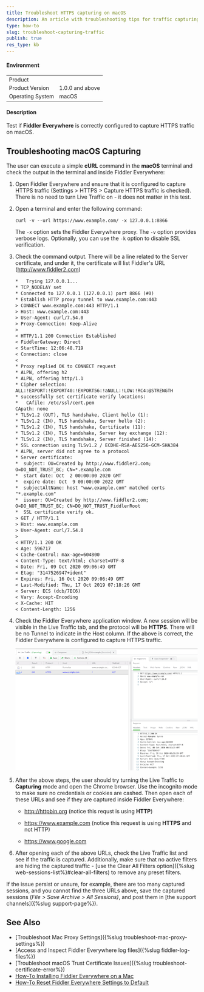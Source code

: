 ```yaml
---
title: Troubleshoot HTTPS capturing on macOS
description: An article with troubleshooting tips for traffic capturing with Fiddler Everywhere on macOS
type: how-to
slug: troubleshoot-capturing-traffic
publish: true
res_type: kb
---
```



#### Environment

|   |   |
|---|---|
| Product   |
| Product Version | 1.0.0 and above  |
| Operating System | macOS |

#### Description

Test if **Fiddler Everywhere** is correctly configured to capture HTTPS traffic on macOS. 


## Troubleshooting macOS Capturing

The user can execute a simple **cURL** command in the **macOS** terminal and check the output in the terminal and inside Fiddler Everywhere:

1. Open Fiddler Everywhere and ensure that it is configured to capture HTTPS traffic (Settings > HTTPS > Capture HTTPS traffic is checked). There is no need to turn Live Traffic on - it does not matter in this test.

2. Open a terminal and enter the following command: 

    ```Shell
    curl -v --url https://www.example.com/ -x 127.0.0.1:8866
    ```

    The `-x` option sets the Fiddler Everywhere proxy. The `-v` option provides verbose logs. Optionally, you can use the `-k` option to disable SSL verification.

3. Check the command output. There will be a line related to the Server certificate, and under it, the certificate will list Fiddler's URL (http://www.fiddler2.com)

    ```Console
    *   Trying 127.0.0.1...
    * TCP_NODELAY set
    * Connected to 127.0.0.1 (127.0.0.1) port 8866 (#0)
    * Establish HTTP proxy tunnel to www.example.com:443
    > CONNECT www.example.com:443 HTTP/1.1
    > Host: www.example.com:443
    > User-Agent: curl/7.54.0
    > Proxy-Connection: Keep-Alive
    > 
    < HTTP/1.1 200 Connection Established
    < FiddlerGateway: Direct
    < StartTime: 12:06:48.719
    < Connection: close
    < 
    * Proxy replied OK to CONNECT request
    * ALPN, offering h2
    * ALPN, offering http/1.1
    * Cipher selection: ALL:!EXPORT:!EXPORT40:!EXPORT56:!aNULL:!LOW:!RC4:@STRENGTH
    * successfully set certificate verify locations:
    *   CAfile: /etc/ssl/cert.pem
    CApath: none
    * TLSv1.2 (OUT), TLS handshake, Client hello (1):
    * TLSv1.2 (IN), TLS handshake, Server hello (2):
    * TLSv1.2 (IN), TLS handshake, Certificate (11):
    * TLSv1.2 (IN), TLS handshake, Server key exchange (12):
    * TLSv1.2 (IN), TLS handshake, Server finished (14):
    * SSL connection using TLSv1.2 / ECDHE-RSA-AES256-GCM-SHA384
    * ALPN, server did not agree to a protocol
    * Server certificate:
    *  subject: OU=Created by http://www.fiddler2.com; O=DO_NOT_TRUST_BC; CN=*.example.com
    *  start date: Oct  2 00:00:00 2020 GMT
    *  expire date: Oct  9 00:00:00 2022 GMT
    *  subjectAltName: host "www.example.com" matched certs "*.example.com"
    *  issuer: OU=Created by http://www.fiddler2.com; O=DO_NOT_TRUST_BC; CN=DO_NOT_TRUST_FiddlerRoot
    *  SSL certificate verify ok.
    > GET / HTTP/1.1
    > Host: www.example.com
    > User-Agent: curl/7.54.0
    > 
    < HTTP/1.1 200 OK
    < Age: 596717
    < Cache-Control: max-age=604800
    < Content-Type: text/html; charset=UTF-8
    < Date: Fri, 09 Oct 2020 09:06:49 GMT
    < Etag: "3147526947+ident"
    < Expires: Fri, 16 Oct 2020 09:06:49 GMT
    < Last-Modified: Thu, 17 Oct 2019 07:18:26 GMT
    < Server: ECS (dcb/7EC6)
    < Vary: Accept-Encoding
    < X-Cache: HIT
    < Content-Length: 1256
    ```

4. Check the Fiddler Everywhere application window. A new session will be visible in the Live Traffic tab, and the protocol will be **HTTPS**. There will be no Tunnel to indicate in the Host column. If the above is correct, the Fiddler Everywhere is configured to capture HTTPS traffic.

    ![Fiddler showing HTTPS traffic](../images/kb/troubleshoot/curl-request-fiddler.png)

5. After the above steps, the user should try turning the Live Traffic to **Capturing** mode and open the Chrome browser. Use the incognito mode to make sure no credentials or cookies are cashed. Then open each of these URLs and see if they are captured inside Fiddler Everywhere:

    - http://httpbin.org (notice this requst is using **HTTP**)

    - https://www.example.com (notice this request is using **HTTPS** and not HTTP)

    - https://www.google.com 

 
6. After opening each of the above URLs, check the Live Traffic list and see if the traffic is captured. Additionally, make sure that no active filters are hiding the captured traffic - [use the Clear All Filters option]({%slug web-sessions-list%}#clear-all-filters) to remove any preset filters. 

If the issue persist or unsure, for example, there are too many captured sessions, and you cannot find the three URLs above, save the captured sessions (_File > Save Archive > All Sessions)_, and post them in [the support channels]({%slug support-page%}). 


## See Also

*   [Troubleshoot Mac Proxy Settings]({%slug troubleshoot-mac-proxy-settings%})
*   [Access and Inspect Fiddler Everywhere log files]({%slug fiddler-log-files%})
*   [Troubleshoot macOS Trust Certificate Issues]({%slug troubleshoot-certificate-error%})
*	[How-To Installing Fiddler Everywhere on a Mac](https://docs.telerik.com/fiddler-everywhere/getting-started/installation)
*	[How-To Reset Fiddler Everywhere Settings to Default](how-to-reset-fiddler-everywhere-settings-to-default)
